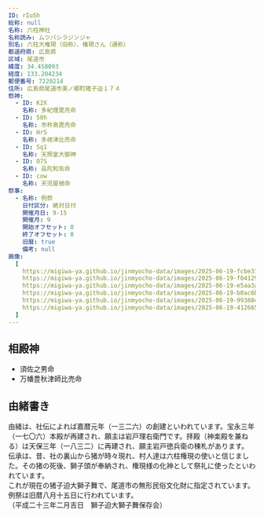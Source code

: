 ```yaml
---
ID: rIuSh
総称: null
名称: 六柱神社
名称読み: ムツバシラジンジャ
別名: 六柱大権現（旧称）、権現さん（通称）
都道府県: 広島県
区域: 尾道市
緯度: 34.458093
経度: 133.204234
郵便番号: 7220214
住所: 広島県尾道市美ノ郷町猪子迫１７４
祭神:
  - ID: K2X
    名称: 多紀理毘売命
  - ID: 50h
    名称: 市杵島毘売命
  - ID: HrS
    名称: 多岐津比売命
  - ID: Sq1
    名称: 天照皇大御神
  - ID: O7S
    名称: 品陀和気命
  - ID: cow
    名称: 天児屋根命
祭事:
  - 名称: 例祭
    日付区分: 絶対日付
    開催月日: 9-15
    開催月: 9
    開始オフセット: 0
    終了オフセット: 0
    旧暦: true
    備考: null
画像:
  [
    https://migiwa-ya.github.io/jinmyocho-data/images/2025-06-19-fcbe3150-042a-4cc0-a0ae-97dbfd17b03e.jpg,
    https://migiwa-ya.github.io/jinmyocho-data/images/2025-06-19-f041295a-599c-48ad-8fae-8e6223e62253.jpg,
    https://migiwa-ya.github.io/jinmyocho-data/images/2025-06-19-e5aa3aec-8d86-423f-a44a-7c3484d2289c.jpg,
    https://migiwa-ya.github.io/jinmyocho-data/images/2025-06-19-b0ac6b26-b876-4164-b5f7-db8b9a77e67d.jpg,
    https://migiwa-ya.github.io/jinmyocho-data/images/2025-06-19-99388481-1d02-4765-a31e-4adda9316618.jpg,
    https://migiwa-ya.github.io/jinmyocho-data/images/2025-06-19-41266544-37ab-4c45-a0ca-b75cc9210493.jpg,
  ]
---
```


## 相殿神

- 須佐之男命
- 万幡豊秋津師比売命

## 由緒書き

由緒は、社伝によれば嘉暦元年（一三二六）の創建といわれています。宝永三年（一七〇六）本殿が再建され、願主は岩戸理右衛門です。拝殿（神楽殿を兼ねる）は天保三年（一八三二）に再建され、願主岩戸徳兵衛の棟札があります。  
伝承は、昔、社の裏山から猪が時々現れ、村人達は六柱権現の使いと信じました。その猪の死後、獅子頭が奉納され、権現様の化神として祭礼に使ったといわれています。  
これが現在の猪子迫大獅子舞で、尾道市の無形民俗文化財に指定されています。  
例祭は旧暦八月十五日に行われています。  
（平成二十三年二月吉日　獅子迫大獅子舞保存会）
